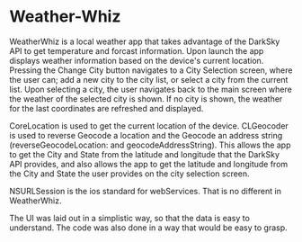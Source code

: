 # Weather-Whiz

WeatherWhiz is a local weather app that takes advantage of the DarkSky API to get temperature and forcast information. Upon launch the app displays weather information based on the device's current location. Pressing the Change City button navigates to a City Selection screen, where the user can; add a new city to the city list, or select a city from the current list. Upon selecting a city, the user navigates back to the main screen where the weather of the selected city is shown. If no city is shown, the weather for the last coordinates are refreshed and displayed. 

CoreLocation is used to get the current location of the device. CLGeocoder is used to reverse Geocode a location and the Geocode an address string (reverseGeocodeLocation: and geocodeAddressString). This allows the app to get the City and State from the latitude and longitude that the DarkSky API provides, and also allows the app to get the latitude and longitude from the City and State the user provides on the city selection screen.

NSURLSession is the ios standard for webServices. That is no different in WeatherWhiz. 

The UI was laid out in a simplistic way, so that the data is easy to understand. The code was also done in a way that would be easy to grasp. 
